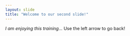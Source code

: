 ```yaml
---
layout: slide
title: "Welcome to our second slide!"
---
```

*I am enjoying this training...*
Use the left arrow to go back!
